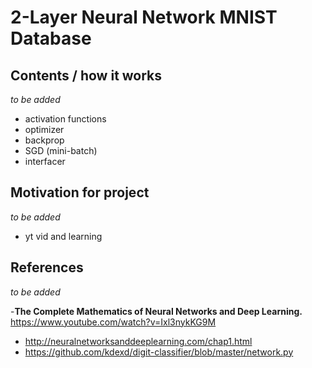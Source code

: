 #  2-Layer Neural Network   MNIST Database 

## Contents / how it works
_to be added_
- activation functions
- optimizer
- backprop
- SGD (mini-batch)
- interfacer


## Motivation for project
_to be added_
- yt vid and learning

  
## References
_to be added_

-**The Complete Mathematics of Neural Networks and Deep Learning.** https://www.youtube.com/watch?v=Ixl3nykKG9M 

- http://neuralnetworksanddeeplearning.com/chap1.html
- https://github.com/kdexd/digit-classifier/blob/master/network.py

